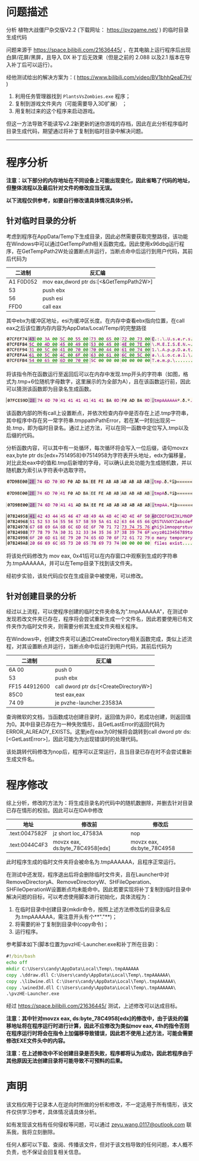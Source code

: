 # 问题描述

分析 植物大战僵尸杂交版V2.2 (下载网址： https://pvzgame.net/ ) 的临时目录生成代码

问题来源于 https://space.bilibili.com/21636445/ ，在其电脑上运行程序后出现白屏/花屏/黑屏，且导入 DX 补丁后无效果（但是之前的 2.088 以及2.1 版本在导入补丁后可以运行）。

经他测试给出的解决方案为：( https://www.bilibili.com/video/BV1bhhQeaE7H/ )

1. 利用任务管理器找到 `PlantsVsZombies.exe` 程序；
2. 复制到游戏文件夹内（可能需要导入3D扩展） ；
3. 用复制过来的这个程序来启动游戏。

但这一方法导致不能读写v2.2新更新的迷你游戏的存档，因此在此分析程序临时目录生成代码，期望通过将补丁复制到临时目录中解决问题。

---

# 程序分析

**注意：以下部分的内存地址在不同设备上可能出现变化，因此省略了代码的地址，但整体流程以及最后针对文件的修改应当无误。**

**以下流程仅供参考，如要自行修改请具体情况具体分析。**

## 针对临时目录的分析

考虑到程序在AppData/Temp下生成目录，因此必然需要获取完整路径，该功能在Windows中可以通过GetTempPath相关函数完成。因此使用x96dbg运行程序，在GetTempPath2W处设置断点并运行，当断点命中后运行到用户代码，其前后代码为

| 二进制 | 反汇编 |
| ------ | ------ |
| A1 F0D052 | mov eax,dword ptr ds:[<&GetTempPath2W>] |
| 53        | push ebx                                |
| 56        | push esi                                |
| FFD0      | call eax                                |

其中ebx为缓冲区地址，esi为缓冲区长度。在内存中查看ebx指向位置，在call eax之后该位置内存内容为AppData/Local/Temp/的完整路径

![image-20240717140255313](./pvzHEv22.assets/image-20240717140255313.png)

将该指令所在函数运行至返回后可以在内存中发现.tmp开头的字符串（如图，格式为.tmp+6位随机字母数字，这里展示的为全部为A），且在该函数运行前，因此可以猜测该函数即为目录名生成函数。

![image-20240717140825199](./pvzHEv22.assets/image-20240717140825199.png)

该函数内部的所有call上设置断点，并依次检查内存中是否存在上述.tmp字符串，其中程序中存在另一常字符串.tmppathPathError，若在某一时刻出现另一处.tmp，即为临时目录名。通过上述方法，可以在同一函数中定位写入.tmp以及后缀的代码。

分析函数内容，可以其中有一处循环，每次循环将会写入一位后缀，语句movzx eax,byte ptr ds:[edx+7514958]中7514958为字符表开头地址，edx为偏移量，对比此处eax中的值和.tmp后新增的字母，可以确认此处功能为生成随机数，并以随机数为索引从字符表中选取字符。

![image-20240717141327169](./pvzHEv22.assets/image-20240717141327169.png)

![image-20240717141338516](./pvzHEv22.assets/image-20240717141338516.png)

![image-20240717141350974](./pvzHEv22.assets/image-20240717141350974.png)

![image-20240717141551090](./pvzHEv22.assets/image-20240717141551090.png)

将该处代码修改为 mov eax, 0x41后可以在内存窗口中观察到生成的字符串为.tmpAAAAAA，并可以在Temp目录下找到该文件夹。

经初步实验，该处代码应仅在生成目录中被使用，可以修改。

## 针对创建目录的分析

经过以上流程，可以使程序创建的临时文件夹命名为".tmpAAAAAA"，在测试中发现若改文件夹已存在，程序将会尝试重新生成一个文件名，因此若要使用已有文件夹作为临时文件夹，则需要分析其生成文件夹相关程序。

在Windows中，创建文件夹可以通过CreateDirectory相关函数完成，类似上述流程，对其设置断点并运行，当断点命中后运行到用户代码，其前后代码为

| 二进制 | 反汇编 |
| ------ | ------ |
| 6A 00               | push 0                                 |
| 53                  | push ebx                               |
| FF15 44912600       | call dword ptr ds:[\<CreateDirectoryW\>] |
| 85C0                | test eax,eax                           |
| 74 09               | je pvzhe-launcher.23583A              |

查询微软的文档，当函数成功创建目录时，返回值为非0，若成功创建，则返回值为0。其中目录已存在为一种失败情形，且GetLastError的返回代码为ERROR_ALREADY_EXISTS。这里je在eax为0时候将会跳转到call dword ptr ds:[\<GetLastError\>]，因此可能为为出现错误时的处理代码。

该处跳转代码修改为nop后，程序可以正常运行，且当目录已存在时不会尝试重新生成文件名。

#  程序修改

综上分析，修改的方法为：将生成目录名的代码中的随机数删除，并删去针对目录已存在情形的校验。因此可以在IDA中修改

| 地址           | 修改前                            | 修改后                       |
| -------------- | --------------------------------- | ---------------------------- |
| .text:0047582F | jz      short loc_47583A          | nop                          |
| .text:0044C4F3 | movzx   eax, ds:byte_78C4958[edx] | movzx   eax, ds:byte_78C4958 |

此时程序生成的临时文件夹将会被命名为.tmpAAAAAA，且程序正常运行。

在测试中还发现，程序退出后将会删除临时文件夹，且在Launcher中对RemoveDirectoryA、RemoveDirectoryW、SHFileOperation、SHFileOperationW设置断点均未能命中。因此若要实现将补丁复制到临时目录中解决问题的目标，可以考虑使用脚本进行初始化，具体流程为：

1. 在临时目录中创建目录(mkdir命令，按照上述方法修改后的目录名应为.tmpAAAAAA，需注意开头有个**"."**)；
2. 将需要的补丁复制到目录中(copy命令)；
3. 运行程序。

参考脚本如下(脚本位置为pvzHE-Launcher.exe和补丁所在目录)：

```bat
#!/bin/bash
echo off
mkdir C:\Users\candy\AppData\Local\Temp\.tmpAAAAAA
copy .\ddraw.dll C:\Users\candy\AppData\Local\Temp\.tmpAAAAAA\
copy .\libwine.dll C:\Users\candy\AppData\Local\Temp\.tmpAAAAAA\
copy .\wined3d.dll C:\Users\candy\AppData\Local\Temp\.tmpAAAAAA\
.\pvzHE-Launcher.exe
```

经过 https://space.bilibili.com/21636445/ 测试，上述修改可以达成目标。

**注意：其中针对movzx   eax, ds:byte_78C4958[edx]的修改中，由于该处的偏移地址将在程序运行时进行计算，因此不应修改为类似mov eax, 41h的指令否则在程序运行时将会在指令上加偏移导致错误，因此若不使用上述方法，可能会需要修改EXE文件头中的内容。**

**注意：在上述修改中不论创建目录是否失败，程序都将认为成功，因此若程序由于其他原因无法创建目录将可能导致不可预料的后果。**

# 声明

该文档仅用于记录本人在逆向时所做的分析和修改，不一定适用于所有情形，该文件仅供学习参考，具体情况请具体分析。

如有发现该文档有任何侵权等问题，可以通过 zeyu.wang.0117@outlook.com 联系我，我将立刻删除。

任何人都可以下载、查阅、传播该文件，但对于该文档导致的任何问题，本人概不负责，也不保证会回复相关信息。





